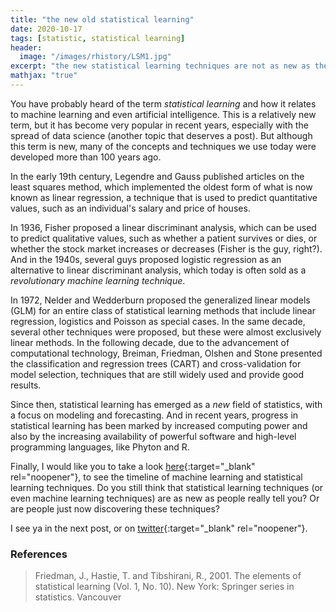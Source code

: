 ```yaml
---
title: "the new old statistical learning"
date: 2020-10-17
tags: [statistic, statistical learning]
header:
  image: "/images/rhistory/LSM1.jpg"
excerpt: "the new statistical learning techniques are not as new as they told you"
mathjax: "true"
---
```

You have probably heard of the term _statistical learning_ and how it relates to machine learning and even artificial intelligence. This is a relatively new term, but it has become very popular in recent years, especially with the spread of data science (another topic that deserves a post). But although this term is new, many of the concepts and techniques we use today were developed more than 100 years ago.

In the early 19th century, Legendre and Gauss published articles on the least squares method, which implemented the oldest form of what is now known as linear regression, a technique that is used to predict quantitative values, such as an individual's salary and price of houses.

In 1936, Fisher proposed a linear discriminant analysis, which can be used to predict qualitative values, such as whether a patient survives or dies, or whether the stock market increases or decreases (Fisher is the guy, right?). And in the 1940s, several guys proposed logistic regression as an alternative to linear discriminant analysis, which today is often sold as a _revolutionary machine learning technique_.

In 1972, Nelder and Wedderburn proposed the generalized linear models (GLM) for an entire class of statistical learning methods that include linear regression, logistics and Poisson as special cases. In the same decade, several other techniques were proposed, but these were almost exclusively linear methods. In the following decade, due to the advancement of computational technology, Breiman, Friedman, Olshen and Stone presented the classification and regression trees (CART) and cross-validation for model selection, techniques that are still widely used and provide good results.

Since then, statistical learning has emerged as a _new_ field of statistics, with a focus on modeling and forecasting. And in recent years, progress in statistical learning has been marked by increased computing power and also by the increasing availability of powerful software and high-level programming languages, ​​like Phyton and R.

Finally, I would like you to take a look [here](https://leandromineti.github.io/ml-timeline/){:target="_blank" rel="noopener"}, to see the timeline of machine learning and statistical learning techniques. Do you still think that statistical learning techniques (or even machine learning techniques) are as new as people really tell you? Or are people just now discovering these techniques?

I see ya in the next post, or on [twitter](http://twitter.com/scpatricio){:target="_blank" rel="noopener"}.

### References

> Friedman, J., Hastie, T. and Tibshirani, R., 2001. The elements of statistical learning (Vol. 1, No. 10). New York: Springer series in statistics.
Vancouver
